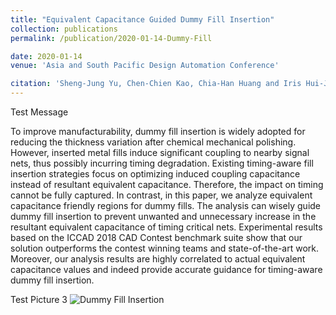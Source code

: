 ```yaml
---
title: "Equivalent Capacitance Guided Dummy Fill Insertion"
collection: publications
permalink: /publication/2020-01-14-Dummy-Fill

date: 2020-01-14
venue: 'Asia and South Pacific Design Automation Conference'

citation: 'Sheng-Jung Yu, Chen-Chien Kao, Chia-Han Huang and Iris Hui-Ju Jiang. &quot;Equivalent Capacitance Guided Dummy Fill Insertion,&quot; <i>ASPDAC-20</i>.'
---
```


Test Message

To improve manufacturability, dummy fill insertion is widely adopted for reducing the thickness variation after chemical mechanical polishing.
However, inserted metal fills induce significant coupling to nearby signal nets, thus possibly incurring timing degradation.
Existing timing-aware fill insertion strategies focus on optimizing induced coupling capacitance instead of resultant equivalent capacitance.
Therefore, the impact on timing cannot be fully captured.
In contrast, in this paper, we analyze equivalent capacitance friendly regions for dummy fills.
The analysis can wisely guide dummy fill insertion to prevent unwanted and unnecessary increase in the resultant equivalent capacitance of timing critical nets. 
Experimental results based on the ICCAD 2018 CAD Contest benchmark suite show that our solution outperforms the contest winning teams and state-of-the-art work.
Moreover, our analysis results are highly correlated to actual equivalent capacitance values and indeed provide accurate guidance for timing-aware dummy fill insertion.


Test Picture 3
![Dummy Fill Insertion](https://YuTaiwan.github.io/images/Dummy_Fill_Layout.png "Result Layout")